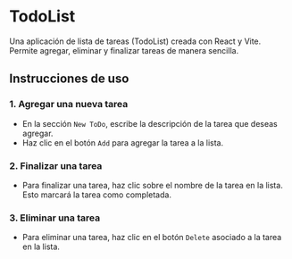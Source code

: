 # TodoList

Una aplicación de lista de tareas (TodoList) creada con React y Vite. Permite agregar, eliminar y finalizar tareas de manera sencilla.

## Instrucciones de uso

### 1. Agregar una nueva tarea

- En la sección `New ToDo`, escribe la descripción de la tarea que deseas agregar.
- Haz clic en el botón `Add` para agregar la tarea a la lista.

### 2. Finalizar una tarea

- Para finalizar una tarea, haz clic sobre el nombre de la tarea en la lista. Esto marcará la tarea como completada.

### 3. Eliminar una tarea

- Para eliminar una tarea, haz clic en el botón `Delete` asociado a la tarea en la lista.
